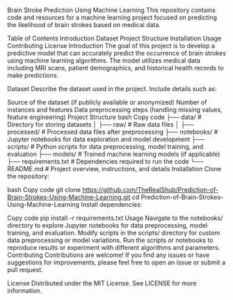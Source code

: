 Brain Stroke Prediction Using Machine Learning
This repository contains code and resources for a machine learning project focused on predicting the likelihood of brain strokes based on medical data.

Table of Contents
Introduction
Dataset
Project Structure
Installation
Usage
Contributing
License
Introduction
The goal of this project is to develop a predictive model that can accurately predict the occurrence of brain strokes using machine learning algorithms. The model utilizes medical data including MRI scans, patient demographics, and historical health records to make predictions.

Dataset
Describe the dataset used in the project. Include details such as:

Source of the dataset (if publicly available or anonymized)
Number of instances and features
Data preprocessing steps (handling missing values, feature engineering)
Project Structure
bash
Copy code
├── data/                   # Directory for storing datasets
│   ├── raw/                # Raw data files
│   ├── processed/          # Processed data files after preprocessing
├── notebooks/              # Jupyter notebooks for data exploration and model development
├── scripts/                # Python scripts for data preprocessing, model training, and evaluation
├── models/                 # Trained machine learning models (if applicable)
├── requirements.txt        # Dependencies required to run the code
└── README.md               # Project overview, instructions, and details
Installation
Clone the repository:

bash
Copy code
git clone https://github.com/TheRealShub/Prediction-of-Brain-Strokes-Using-Machine-Learning.git
cd Prediction-of-Brain-Strokes-Using-Machine-Learning
Install dependencies:

Copy code
pip install -r requirements.txt
Usage
Navigate to the notebooks/ directory to explore Jupyter notebooks for data preprocessing, model training, and evaluation.
Modify scripts in the scripts/ directory for custom data preprocessing or model variations.
Run the scripts or notebooks to reproduce results or experiment with different algorithms and parameters.
Contributing
Contributions are welcome! If you find any issues or have suggestions for improvements, please feel free to open an issue or submit a pull request.

License
Distributed under the MIT License. See LICENSE for more information.
